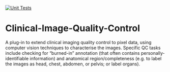 <meta http-equiv="Cache-Control" content="no-cache, no-store, must-revalidate">
<meta http-equiv="Pragma" content="no-cache">
<meta http-equiv="Expires" content="0">

[![Unit Tests](https://github.com/Extensible-Clinical-Imaging-QC-Tool/Clinical-Image-Quality-Control/actions/workflows/unit-tests.yml/badge.svg)](https://github.com/Extensible-Clinical-Imaging-QC-Tool/Clinical-Image-Quality-Control/actions/workflows/unit-tests.yml)

# Clinical-Image-Quality-Control
A plug-in to extend clinical imaging quality control to pixel data, using computer vision techniques to characterise the images. Specific QC tasks include checking for “burned-in” annotation (that often contains personally-identifiable information) and anatomical region/completeness (e.g. to label the images as head, chest, abdomen, or pelvis; or label organs).
